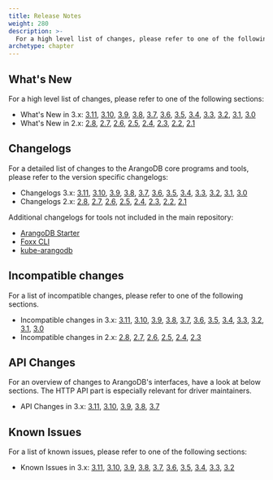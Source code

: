 ```yaml
---
title: Release Notes
weight: 280
description: >-
  For a high level list of changes, please refer to one of the following sections
archetype: chapter
---
```

## What's New

For a high level list of changes, please refer to one of the following sections:

- What's New in 3.x:
  [3.11](version-3.11/whats-new-in-3-11.md),
  [3.10](version-3.10/whats-new-in-3-10.md),
  [3.9](version-3.9/whats-new-in-3-9.md),
  [3.8](version-3.8/whats-new-in-3-8.md),
  [3.7](version-3.7/whats-new-in-3-7.md),
  [3.6](version-3.6/whats-new-in-3-6.md),
  [3.5](version-3.5/whats-new-in-3-5.md),
  [3.4](version-3.4/whats-new-in-3-4.md),
  [3.3](version-3.3/whats-new-in-3-3.md),
  [3.2](version-3.2/whats-new-in-3-2.md),
  [3.1](version-3.1/whats-new-in-3-1.md),
  [3.0](version-3.0/whats-new-in-3-0.md)
- What's New in 2.x:
  [2.8](version-2.8/whats-new-in-2-8.md),
  [2.7](version-2.7/whats-new-in-2-7.md),
  [2.6](version-2.6/whats-new-in-2-6.md),
  [2.5](version-2.5/whats-new-in-2-5.md),
  [2.4](version-2.4/whats-new-in-2-4.md),
  [2.3](version-2.3/whats-new-in-2-3.md),
  [2.2](version-2.2/whats-new-in-2-2.md),
  [2.1](version-2.1/whats-new-in-2-1.md)

## Changelogs

For a detailed list of changes to the ArangoDB core programs and tools,
please refer to the version specific changelogs:

- Changelogs 3.x:
  [3.11](https://raw.githubusercontent.com/arangodb/arangodb/3.11/CHANGELOG),
  [3.10](https://raw.githubusercontent.com/arangodb/arangodb/3.10/CHANGELOG),
  [3.9](https://raw.githubusercontent.com/arangodb/arangodb/3.9/CHANGELOG),
  [3.8](https://raw.githubusercontent.com/arangodb/arangodb/3.8/CHANGELOG),
  [3.7](https://raw.githubusercontent.com/arangodb/arangodb/3.7/CHANGELOG),
  [3.6](https://raw.githubusercontent.com/arangodb/arangodb/3.6/CHANGELOG),
  [3.5](https://raw.githubusercontent.com/arangodb/arangodb/3.5/CHANGELOG),
  [3.4](https://raw.githubusercontent.com/arangodb/arangodb/3.4/CHANGELOG),
  [3.3](https://raw.githubusercontent.com/arangodb/arangodb/3.3/CHANGELOG),
  [3.2](https://raw.githubusercontent.com/arangodb/arangodb/3.2/CHANGELOG),
  [3.1](https://raw.githubusercontent.com/arangodb/arangodb/3.1/CHANGELOG),
  [3.0](https://raw.githubusercontent.com/arangodb/arangodb/3.0/CHANGELOG)
- Changelogs 2.x:
  [2.8](https://raw.githubusercontent.com/arangodb/arangodb/2.8/CHANGELOG),
  [2.7](https://raw.githubusercontent.com/arangodb/arangodb/2.7/CHANGELOG),
  [2.6](https://raw.githubusercontent.com/arangodb/arangodb/2.6/CHANGELOG),
  [2.5](https://raw.githubusercontent.com/arangodb/arangodb/2.5/CHANGELOG),
  [2.4](https://raw.githubusercontent.com/arangodb/arangodb/2.4/CHANGELOG),
  [2.3](https://raw.githubusercontent.com/arangodb/arangodb/2.3/CHANGELOG),
  [2.2](https://raw.githubusercontent.com/arangodb/arangodb/2.2/CHANGELOG),
  [2.1](https://raw.githubusercontent.com/arangodb/arangodb/2.1/CHANGELOG)

Additional changelogs for tools not included in the main repository:

- [ArangoDB Starter](https://github.com/arangodb-helper/arangodb/blob/master/CHANGELOG.md)
- [Foxx CLI](https://github.com/arangodb/foxx-cli/blob/main/CHANGELOG.md)
- [kube-arangodb](https://github.com/arangodb/kube-arangodb/blob/master/CHANGELOG.md)

## Incompatible changes

For a list of incompatible changes, please refer to one of the following sections.

- Incompatible changes in 3.x:
  [3.11](version-3.11/incompatible-changes-in-3-11.md),
  [3.10](version-3.10/incompatible-changes-in-3-10.md),
  [3.9](version-3.9/incompatible-changes-in-3-9.md),
  [3.8](version-3.8/incompatible-changes-in-3-8.md),
  [3.7](version-3.7/incompatible-changes-in-3-7.md),
  [3.6](version-3.6/incompatible-changes-in-3-6.md),
  [3.5](version-3.5/incompatible-changes-in-3-5.md),
  [3.4](version-3.4/incompatible-changes-in-3-4.md),
  [3.3](version-3.3/incompatible-changes-in-3-3.md),
  [3.2](version-3.2/incompatible-changes-in-3-2.md),
  [3.1](version-3.1/incompatible-changes-in-3-1.md),
  [3.0](version-3.0/incompatible-changes-in-3-0.md)
- Incompatible changes in 2.x:
  [2.8](version-2.8/incompatible-changes-in-2-8.md),
  [2.7](version-2.7/incompatible-changes-in-2-7.md),
  [2.6](version-2.6/incompatible-changes-in-2-6.md),
  [2.5](version-2.5/incompatible-changes-in-2-5.md),
  [2.4](version-2.4/incompatible-changes-in-2-4.md),
  [2.3](version-2.3/incompatible-changes-in-2-3.md)

## API Changes

For an overview of changes to ArangoDB's interfaces, have a look at below
sections. The HTTP API part is especially relevant for driver maintainers.

- API Changes in 3.x:
  [3.11](version-3.11/api-changes-in-3-11.md),
  [3.10](version-3.10/api-changes-in-3-10.md),
  [3.9](version-3.9/api-changes-in-3-9.md),
  [3.8](version-3.8/api-changes-in-3-8.md),
  [3.7](version-3.7/api-changes-in-3-7.md)

## Known Issues

For a list of known issues, please refer to one of the following sections:

- Known Issues in 3.x:
  [3.11](version-3.11/known-issues-in-3-11.md),
  [3.10](version-3.10/known-issues-in-3-10.md),
  [3.9](version-3.9/known-issues-in-3-9.md),
  [3.8](version-3.8/known-issues-in-3-8.md),
  [3.7](version-3.7/known-issues-in-3-7.md),
  [3.6](version-3.6/known-issues-in-3-6.md),
  [3.5](version-3.5/known-issues-in-3-5.md),
  [3.4](version-3.4/known-issues-in-3-4.md),
  [3.3](version-3.3/known-issues-in-3-3.md),
  [3.2](version-3.2/known-issues-in-3-2.md)
